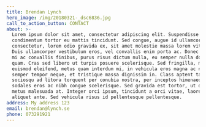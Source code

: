 ```yaml
---
title: Brendan Lynch
hero_image: /img/20180321-_dsc6836.jpg
call_to_action_button: CONTACT
about: >-
  Lorem ipsum dolor sit amet, consectetur adipiscing elit. Suspendisse
  condimentum tortor eu mattis tincidunt. Sed congue, augue id ullamcorper
  consectetur, lorem odio gravida ex, sit amet molestie massa lorem vitae ante.
  Duis ullamcorper vestibulum eros, vel convallis enim porta ac. Donec cursus,
  mi ac convallis finibus, purus risus dictum nulla, eu semper nulla dolor quis
  quam. Cras sed libero ut turpis posuere scelerisque. Sed fringilla, mi nec
  euismod eleifend, metus quam interdum mi, in vehicula eros magna ac nibh. Cras
  semper tempor neque, et tristique massa dignissim in. Class aptent taciti
  sociosqu ad litora torquent per conubia nostra, per inceptos himenaeos. Nulla
  sodales eros ac nibh congue scelerisque. Sed gravida est tortor, ut dictum
  metus malesuada at. Integer orci ipsum, tincidunt a orci vitae, laoreet
  aliquet ante. Sed vehicula risus id pellentesque pellentesque.
address: My address 123
email: brendan@lynch.se
phone: 073291921
---
```


